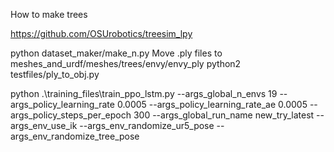 How to make trees 

https://github.com/OSUrobotics/treesim_lpy

python dataset_maker/make_n.py
Move .ply files to meshes_and_urdf/meshes/trees/envy/envy_ply
python2 testfiles/ply_to_obj.py

python .\training_files\train_ppo_lstm.py --args_global_n_envs 19 --args_policy_learning_rate 0.0005 --args_policy_learning_rate_ae 0.0005 --args_policy_steps_per_epoch 300  --args_global_run_name new_try_latest --args_env_use_ik --args_env_randomize_ur5_pose --args_env_randomize_tree_pose
